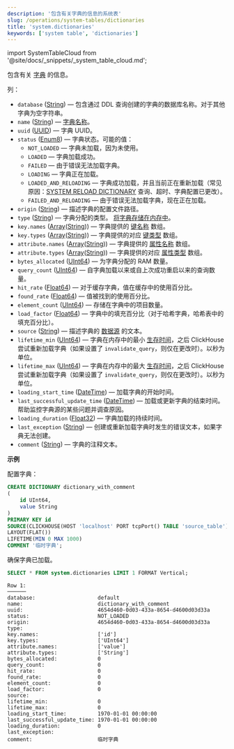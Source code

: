 ```yaml
---
description: '包含有关字典的信息的系统表'
slug: /operations/system-tables/dictionaries
title: 'system.dictionaries'
keywords: ['system table', 'dictionaries']
---
```

import SystemTableCloud from '@site/docs/_snippets/_system_table_cloud.md';

<SystemTableCloud/>

包含有关 [字典](../../sql-reference/dictionaries/index.md) 的信息。

列：

- `database` ([String](../../sql-reference/data-types/string.md)) — 包含通过 DDL 查询创建的字典的数据库名称。对于其他字典为空字符串。
- `name` ([String](../../sql-reference/data-types/string.md)) — [字典名称](../../sql-reference/dictionaries/index.md)。
- `uuid` ([UUID](../../sql-reference/data-types/uuid.md)) — 字典 UUID。
- `status` ([Enum8](../../sql-reference/data-types/enum.md)) — 字典状态。可能的值：
    - `NOT_LOADED` — 字典未加载，因为未使用。
    - `LOADED` — 字典加载成功。
    - `FAILED` — 由于错误无法加载字典。
    - `LOADING` — 字典正在加载。
    - `LOADED_AND_RELOADING` — 字典成功加载，并且当前正在重新加载（常见原因：[SYSTEM RELOAD DICTIONARY](/sql-reference/statements/system#reload-dictionaries) 查询、超时、字典配置已更改）。
    - `FAILED_AND_RELOADING` — 由于错误无法加载字典，现在正在加载。
- `origin` ([String](../../sql-reference/data-types/string.md)) — 描述字典的配置文件路径。
- `type` ([String](../../sql-reference/data-types/string.md)) — 字典分配的类型。 [将字典存储在内存中](/sql-reference/dictionaries#storing-dictionaries-in-memory)。
- `key.names` ([Array](../../sql-reference/data-types/array.md)([String](../../sql-reference/data-types/string.md))) — 字典提供的 [键名称](/operations/system-tables/dictionaries) 数组。
- `key.types` ([Array](../../sql-reference/data-types/array.md)([String](../../sql-reference/data-types/string.md))) — 字典提供的对应 [键类型](/sql-reference/dictionaries#dictionary-key-and-fields) 数组。
- `attribute.names` ([Array](../../sql-reference/data-types/array.md)([String](../../sql-reference/data-types/string.md))) — 字典提供的 [属性名称](/sql-reference/dictionaries#dictionary-key-and-fields) 数组。
- `attribute.types` ([Array](../../sql-reference/data-types/array.md)([String](../../sql-reference/data-types/string.md))) — 字典提供的对应 [属性类型](/sql-reference/dictionaries#dictionary-key-and-fields) 数组。
- `bytes_allocated` ([UInt64](/sql-reference/data-types/int-uint#integer-ranges)) — 为字典分配的 RAM 数量。
- `query_count` ([UInt64](/sql-reference/data-types/int-uint#integer-ranges)) — 自字典加载以来或自上次成功重启以来的查询数量。
- `hit_rate` ([Float64](../../sql-reference/data-types/float.md)) — 对于缓存字典，值在缓存中的使用百分比。
- `found_rate` ([Float64](../../sql-reference/data-types/float.md)) — 值被找到的使用百分比。
- `element_count` ([UInt64](/sql-reference/data-types/int-uint#integer-ranges)) — 存储在字典中的项目数量。
- `load_factor` ([Float64](../../sql-reference/data-types/float.md)) — 字典中的填充百分比（对于哈希字典，哈希表中的填充百分比）。
- `source` ([String](../../sql-reference/data-types/string.md)) — 描述字典的 [数据源](../../sql-reference/dictionaries/index.md#dictionary-sources) 的文本。
- `lifetime_min` ([UInt64](/sql-reference/data-types/int-uint#integer-ranges)) — 字典在内存中的最小 [生存时间](/sql-reference/dictionaries#refreshing-dictionary-data-using-lifetime)，之后 ClickHouse 尝试重新加载字典（如果设置了 `invalidate_query`，则仅在更改时）。以秒为单位。
- `lifetime_max` ([UInt64](/sql-reference/data-types/int-uint#integer-ranges)) — 字典在内存中的最大 [生存时间](/sql-reference/dictionaries#refreshing-dictionary-data-using-lifetime)，之后 ClickHouse 尝试重新加载字典（如果设置了 `invalidate_query`，则仅在更改时）。以秒为单位。
- `loading_start_time` ([DateTime](../../sql-reference/data-types/datetime.md)) — 加载字典的开始时间。
- `last_successful_update_time` ([DateTime](../../sql-reference/data-types/datetime.md)) — 加载或更新字典的结束时间。帮助监控字典源的某些问题并调查原因。
- `loading_duration` ([Float32](../../sql-reference/data-types/float.md)) — 字典加载的持续时间。
- `last_exception` ([String](../../sql-reference/data-types/string.md)) — 创建或重新加载字典时发生的错误文本，如果字典无法创建。
- `comment` ([String](../../sql-reference/data-types/string.md)) — 字典的注释文本。

**示例**

配置字典：

``` sql
CREATE DICTIONARY dictionary_with_comment
(
    id UInt64,
    value String
)
PRIMARY KEY id
SOURCE(CLICKHOUSE(HOST 'localhost' PORT tcpPort() TABLE 'source_table'))
LAYOUT(FLAT())
LIFETIME(MIN 0 MAX 1000)
COMMENT '临时字典';
```

确保字典已加载。

``` sql
SELECT * FROM system.dictionaries LIMIT 1 FORMAT Vertical;
```

``` text
Row 1:
──────
database:                    default
name:                        dictionary_with_comment
uuid:                        4654d460-0d03-433a-8654-d4600d03d33a
status:                      NOT_LOADED
origin:                      4654d460-0d03-433a-8654-d4600d03d33a
type:
key.names:                   ['id']
key.types:                   ['UInt64']
attribute.names:             ['value']
attribute.types:             ['String']
bytes_allocated:             0
query_count:                 0
hit_rate:                    0
found_rate:                  0
element_count:               0
load_factor:                 0
source:
lifetime_min:                0
lifetime_max:                0
loading_start_time:          1970-01-01 00:00:00
last_successful_update_time: 1970-01-01 00:00:00
loading_duration:            0
last_exception:
comment:                     临时字典
```
